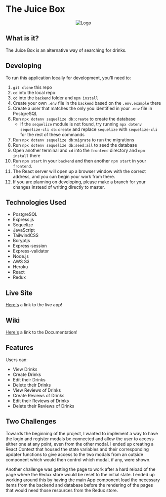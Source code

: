 # The Juice Box

<p align="center">
    <img src="https://the-juice-box.s3.us-east-2.amazonaws.com/Logo1.png" alt="Logo" />
</p>

## What is it?

The Juice Box is an alternative way of searching for drinks.

## Developing

To run this application locally for development, you'll need to:

1. `git clone` this repo
2. `cd` into the local repo
3. `cd` into the `backend` folder and `npm install`
4. Create your own `.env` file in the `backend` based on the `.env.example` there
5. Create a user that matches the only you identified in your `.env` file in PostgreSQL
6. Run `npx dotenv sequelize db:create` to create the database
   - If the `sequelize` module is not found, try running `npx dotenv sequelize-cli db:create` and replace `sequelize` with `sequelize-cli` for the rest of these commands
7. Run `npx dotenv sequelize db:migrate` to run the migrations
8. Run `npx dotenv sequelize db:seed:all` to seed the database
9. Open another terminal and `cd` into the `frontend` directory and `npm install` there
10. Run `npm start` in your `backend` and then another `npm start` in your `frontend`.
11. The React server will open up a browser window with the correct address, and you can begin your work from there.
12. If you are planning on developing, please make a branch for your changes instead of writing directly to master.

## Technologies Used

- PostgreSQL
- Express.js
- Sequelize
- JavaScript
- TailwindCSS
- Bcryptjs
- Express-session
- Express-validator
- Node.js
- AWS S3
- Heroku
- React
- Redux

## Live Site

[Here's](http://thejuicebox.herokuapp.com/) a link to the live app!

## Wiki

[Here's](https://github.com/Lazytangent/TheJuiceBox/wiki) a link to the Documentation!

## Features

Users can:

- View Drinks
- Create Drinks
- Edit their Drinks
- Delete their Drinks
- View Reviews of Drinks
- Create Reviews of Drinks
- Edit their Reviews of Drinks
- Delete their Reviews of Drinks

## Two Challenges

Towards the beginning of the project, I wanted to implement a way to have the login and register modals be connected and allow the user to access either one at any point, even from the other modal.
I ended up creating a React Context that housed the state variables and their corresponding updater functions to give access to the two modals from an outside component which would then control which modal, if any, were shown.

Another challenge was getting the page to work after a hard reload of the page where the Redux store would be reset to the initial state. I ended up working around this by having the main App component load the necessary items
from the backend and database before the rendering of the pages that would need those resources from the Redux store.
